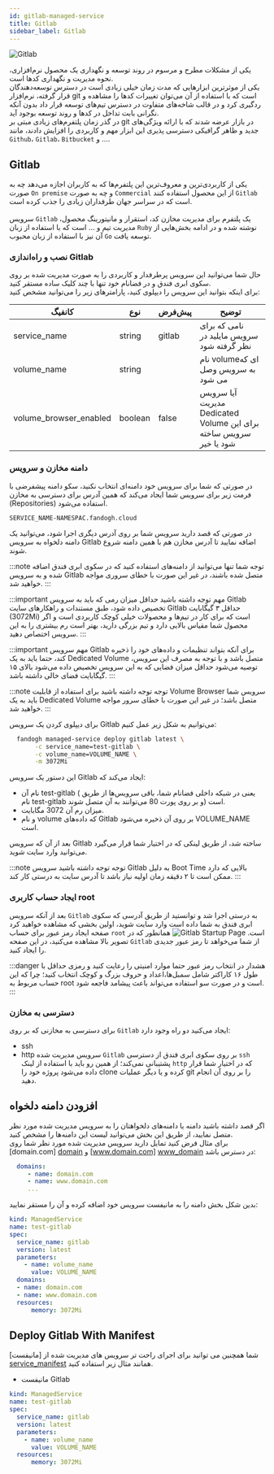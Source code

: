 ```yaml
---
id: gitlab-managed-service
title: Gitlab
sidebar_label: Gitlab
---
```


![Gitlab](/img/docs/gitlab-managed-service.svg "Gitlab")

یکی از مشکلات مطرح و مرسوم در روند توسعه و نگهداری یک محصول نرم‌افزاری، نحوه مدیریت و نگهداری کد‌ها است.<br/>
یکی از موثرترین ابزارهایی که مدت زمان خیلی زیادی است در دسترس توسعه‌دهندگان قرار گرفته، نرم‌افزار git است که با استفاده از آن می‌توان تغییرات کد‌ها را مشاهده و ردگیری کرد و در قالب شاخه‌های متفاوت در دسترس تیم‌های توسعه قرار داد بدون آنکه نگرانی بابت تداخل در کدها و روند توسعه بوجود آید.<br/>
در گذر زمان پلتفرم‌های زیادی مبتی بر git در بازار عرضه شدند که با ارائه ویژگی‌های جدید و ظاهر گرافیکی دسترسی پذیری این ابزار مهم و کاربردی را افزایش دادند، مانند `Github`، `Gitlab`، `Bitbucket` و ....

## Gitlab
یکی از کاربردی‌ترین و معروف‌ترین این پلتفرم‌ها که به کاربران اجازه می‌دهد چه به صورت `On premise` و چه به صورت `Commercial` از این محصول استفاده کنند `Gitlab` است که در سراسر جهان طرفداران زیادی را جذب کرده است.<br/><br/>
سرویس `Gitlab` یک پلتفرم برای مدیریت مخازن کد، استقرار و مانیتورینگ محصول، مدیریت تیم و ... است که با استفاده از زبان `Ruby`  نوشته شده و در ادامه بخش‌هایی از آن نیز با استفاده از زبان محبوب `Go` توسعه یافت.

### نصب و راه‌اندازی Gitlab
حال شما می‌توانید این سرویس پرطرفدار و کاربردی را به صورت مدیریت شده بر روی سکوی ابری فندق و در فضانام خود تنها با چند کلیک ساده مستقر کنید.<br/>
برای اینکه بتوانید این سرویس را دیپلوی کنید، پارامتر‌های زیر را می‌توانید مشخص کنید:

|کانفیگ|نوع|پیش‌فرض|توضیح|
|---	|---	|---	|---	|
|service_name| string| gitlab| نامی که برای سرویس مایلید در نظر گرفته شود|
|volume_name| string| |نام volumeای که به سرویس وصل می شود|
|volume_browser_enabled| boolean| false| آیا سرویس مدیریت Dedicated Volume برای این سرویس ساخته شود یا خیر|

### دامنه مخازن و سرویس
در صورتی که شما برای سرویس خود دامنه‌ای انتخاب نکنید، سکو دامنه پیشفرضی با فرمت زیر برای سرویس شما ایجاد می‌کند که همین آدرس برای دسترسی به مخازن (Repositories) استفاده می‌شود.

```http
SERVICE_NAME-NAMESPAC.fandogh.cloud
```

در صورتی که قصد دارید سرویس شما بر روی آدرس دیگری اجرا شود، می‌توانید یک دامنه دلخواه به سرویس ‌Gitlab اضافه نمایید تا آدرس مخازن هم با همین دامنه شروع شوند.

:::note توجه
شما تنها می‌توانید از دامنه‌های استفاده کنید که در سکوی ابری فندق اضافه شده و به سرویس Gitlab متصل شده باشند، در غیر این صورت با خطای سروری مواجه خواهید شد.
:::

:::important مهم
توجه داشته باشید حداقل میزان رمی که باید به سرویس ‌Gitlab تخصیص داده شود، طبق مستندات و راهکارهای سایت Gitlab حداقل ۳ گیگابایت (3072Mi) است که برای کار در تیم‌ها و محصولات خیلی کوچک کاربردی است و اگر محصول شما مقیاس بالایی دارد و تیم بزرگی دارید، بهتر است رم بیشتری را به این سرویس اختصاص دهید.
:::

:::important مهم
سرویس Gitlab برای آنکه بتواند تنظیمات و داده‌های خود را ذخیره کند، حتما باید به یک Dedicated Volume متصل باشد و با توجه به مصرف این سرویس، توصیه می‌شود حداقل میزان فضایی که به این سرویس تخصیص داده می‌شود بالای ۱۵ گیگابایت فضای خالی داشته باشد.
:::

:::note توجه
توجه داشته باشید برای استفاده از قابلیت Volume Browser سرویس شما باید به یک Dedicated Volume متصل باشد؛ در غیر این صورت با خطای سرور مواجه خواهید شد.
:::

برای دیپلوی کردن یک سرویس Gitlab می‌توانیم به شکل زیر عمل کنیم:

```bash
  fandogh managed-service deploy gitlab latest \
       -c service_name=test-gitlab \
       -c volume_name=VOLUME_NAME \
       -m 3072Mi
```
این دستور یک سرویس Gitlab ایجاد می‌کند که:
- نام آن test-gitlab ( یعنی در شبکه داخلی فضانام شما، باقی سرویس‌ها از طریق نام test-gitlab و بر روی پورت 80 می‌توانند به آن متصل شوند)  است.
- میزان رم آن 3072 مگابایت.
- و نام volume که داده‌های Gitlab بر روی آن ذخیره می‌شود VOLUME_NAME است.

بعد از آن که سرویس Gitlab ساخته شد، از طریق لینکی که در اختیار شما قرار می‌گیرد می‌توانید وارد سایت شوید.

:::note توجه
توجه داشته باشید سرویس Gitlab به دلیل Boot Time بالایی که دارد ممکن است تا ۲ دقیقه زمان اولیه نیاز باشد تا آدرس سایت به درستی کار کند.
:::

### ایجاد حساب کاربری root
بعد از آنکه سرویس `Gitlab` به درستی اجرا شد و توانستید از طریق آدرسی که سکوی ابری فندق به شما داده است وارد سایت شوید، اولین بخشی که مشاهده خواهید کرد صفحه ایجاد رمز عبور برای حساب `root` است.
![Gitlab Startup Page](/img/docs/gitlab_community_startup_page.png "Gitlab Startup Page")
همانطور که در تصویر بالا مشاهده می‌کنید، در این صفحه `Gitlab` از شما می‌خواهد تا رمز عبور جدیدی را ایجاد کنید.

:::danger هشدار
در انتخاب رمز عبور حتما موارد امنیتی را رعایت کنید و رمزی حداقل با طول ۱۶ کاراکتر شامل سمبل‌ها،اعداد و حروف بزرگ و کوچک انتخاب کنید؛ چرا که این حساب مربوط به root است و در صورت سو استفاده می‌تواند باعث پیشامد فاجعه شود.
:::

### دسترسی به مخازن
برای دسترسی به مخازنی که بر روی `Gitlab` ایجاد می‌کنید دو راه وجود دارد:
- ssh
- http
سرویس مدیریت شده `Gitlab` بر روی سکوی ابری فندق از دسترسی `ssh` پشتیبانی نمی‌کند؛ از همین رو باید با استفاده از لینک `http` که در اختیار شما قرار داده می‌شود پروژه خود را clone کرده و یا دیگر عملیات git را بر روی آن انجام دهید.

## افزودن دامنه دلخواه
اگر قصد داشته باشید دامنه یا دامنه‌های دلخواهتان را به سرویس مدیریت شده مورد نظر متصل نمایید، از طریق این بخش می‌توانید لیست این دامنه‌ها را مشخص کنید.<br/>
برای مثال فرض کنید تمایل دارید سرویس مدیریت شده مورد نظر شما روی  [domain.com] [domain]  و  [www.domain.com] [www_domain]  در دسترس باشد:
```yaml
  domains:
     - name: domain.com
     - name: www.domain.com
     ...
```

بدین شکل بخش دامنه را به مانیفست سرویس خود اضافه کرده و آن را مستقر نمایید:

```yaml title="gitlab_deployment.yml"
kind: ManagedService
name: test-gitlab
spec:
  service_name: gitlab
  version: latest
  parameters:
    - name: volume_name
      value: VOLUME_NAME
  domains:
  - name: domain.com
  - name: www.domain.com
  resources:
      memory: 3072Mi
```

## Deploy Gitlab With Manifest

شما همچنین می توانید برای اجرای راحت تر سرویس های مدیریت شده از [مانیفست] [service_manifest] همانند مثال زیر استفاده کنید.

- مانیفست Gitlab

```yaml title="gitlab_deployment.yml"
kind: ManagedService
name: test-gitlab
spec:
  service_name: gitlab
  version: latest
  parameters:
    - name: volume_name
      value: VOLUME_NAME
  resources:
      memory: 3072Mi
```

[dedicated_volume]: /docs/volumes/dedicated-volume
[www_domain]: http://www.domain.com
[domain]: http://domain.com
[service_manifest]: /docs/services/service-manifest

